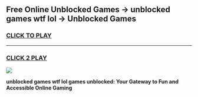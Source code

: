 
## Free Online Unblocked Games → unblocked games wtf lol → Unblocked Games
<h3>
<a href="https://premium.freeplayer.one?title=unblocked_games_wtf_lol&ref=21F">CLICK TO PLAY</a></h3>
<hr>

<h3>
<a href="https://premium.freeplayer.one?title=unblocked_games_wtf_lol&ref=21F">CLICK 2 PLAY</a>
  
</h3>

<a href="https://premium.freeplayer.one?title=unblocked_games_wtf_lol&ref=21F/"><img src="https://clearcache.store/games.png"></a>


**unblocked games wtf lol games unblocked: Your Gateway to Fun and Accessible Online Gaming**
